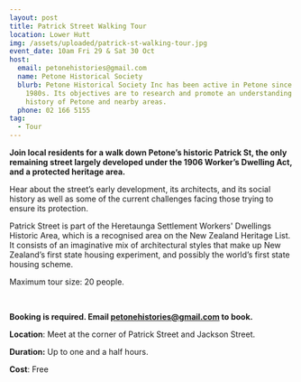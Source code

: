 ```yaml
---
layout: post
title: Patrick Street Walking Tour
location: Lower Hutt
img: /assets/uploaded/patrick-st-walking-tour.jpg
event_date: 10am Fri 29 & Sat 30 Oct
host:
  email: petonehistories@gmail.com
  name: Petone Historical Society
  blurb: Petone Historical Society Inc has been active in Petone since the late
    1980s. Its objectives are to research and promote an understanding of the
    history of Petone and nearby areas.
  phone: 02 166 5155
tag:
  - Tour
---
```

**Join local residents for a walk down Petone’s historic Patrick St, the only remaining street largely developed under the 1906 Worker’s Dwelling Act, and a protected heritage area.** 

Hear about the street’s early development, its architects, and its social history as well as some of the current challenges facing those trying to ensure its protection.

Patrick Street is part of the Heretaunga Settlement Workers' Dwellings Historic Area, which is a recognised area on the New Zealand Heritage List. It consists of an imaginative mix of architectural styles that make up New Zealand’s first state housing experiment, and possibly the world’s first state housing scheme.

Maximum tour size: 20 people.

<br>

**Booking is required. Email [petonehistories@gmail.com](mailto:petonehistories@gmail.com) to book.**

**Location**: Meet at the corner of Patrick Street and Jackson Street.

**Duration:** Up to one and a half hours.

**Cost**: Free
